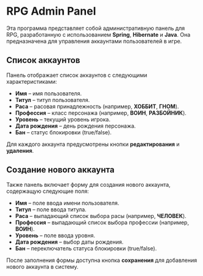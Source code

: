 # RPG Admin Panel

Эта программа представляет собой административную панель для RPG, разработанную с использованием **Spring**, **Hibernate** и **Java**. Она предназначена для управления аккаунтами пользователей в игре.

## Список аккаунтов

Панель отображает список аккаунтов с следующими характеристиками:
- **Имя** – имя пользователя.
- **Титул** – титул пользователя.
- **Раса** – расовая принадлежность (например, **ХОББИТ**, **ГНОМ**).
- **Профессия** – класс персонажа (например, **ВОИН**, **РАЗБОЙНИК**).
- **Уровень** – текущий уровень игрока.
- **Дата рождения** – день рождения персонажа.
- **Бан** – статус блокировки (true/false).

Для каждого аккаунта предусмотрены кнопки **редактирования** и **удаления**.

## Создание нового аккаунта

Также панель включает форму для создания нового аккаунта, содержащую следующие поля:
- **Имя** – поле ввода имени пользователя.
- **Титул** – поле ввода титула.
- **Раса** – выпадающий список выбора расы (например, **ЧЕЛОВЕК**).
- **Профессия** – выпадающий список выбора профессии (например, **ВОИН**).
- **Уровень** – поле ввода уровня.
- **Дата рождения** – выбор даты рождения.
- **Бан** – переключатель статуса блокировки (true/false).

После заполнения формы доступна кнопка **сохранения** для добавления нового аккаунта в систему.

